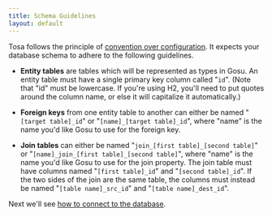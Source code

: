 ```yaml
---
title: Schema Guidelines
layout: default
---
```


Tosa follows the principle of [convention over configuration][2]. It
expects your database schema to adhere to the following guidelines.

  * **Entity tables** are tables which will be represented as types in Gosu.
An entity table must have a single primary key column called "`id`". (Note
that "id" must be lowercase. If you're using H2, you'll need to put quotes
around the column name, or else it will capitalize it automatically.)

  * **Foreign keys** from one entity table to another can either be named
"`[target table]_id`" or "`[name]_[target table]_id`", where "name" is the
name you'd like Gosu to use for the foreign key.

  * **Join tables** can either be named "`join_[first table]_[second table]`"
or "`[name]_join_[first table]_[second table]`", where "name" is the name
you'd like Gosu to use for the join property. The join table must have columns
named "`[first table]_id`" and "`[second table]_id`". If the two sides of the
join are the same table, the columns must instead be named "`[table
name]_src_id`" and "`[table name]_dest_id`".

Next we'll see [how to connect to the database](Connecting-to-a-Database.html).


   [2]: http://en.wikipedia.org/wiki/Convention_over_configuration
